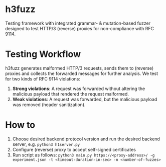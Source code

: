 # h3fuzz
Testing framework with integrated grammar- &amp; mutation-based fuzzer designed to test HTTP/3 (reverse) proxies for non-compliance with RFC 9114.

# Testing Workflow
h3fuzz generates malformed HTTP/3 requests, sends them to (reverse) proxies and collects the forwarded messages for further analysis.
We test for two kinds of RFC 9114 violations:
1. **Strong violations**: A request was forwarded without altering the malicious payload that rendered the request malformed.
2. **Weak violations**: A request was forwarded, but the malicious payload was removed (header sanitization).

# How to
1. Choose desired backend protocol version and run the desired backend server, e.g. `python3 h1server.py`
2. Configure (reverse) proxy to accept self-signed certificates
3. Run script as follows: `python3 main.py https://<proxy-address>/ -g experiment.json -t <timeout-duration-in-sec> -n <number-of-fuzzes>`


